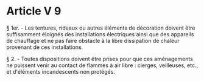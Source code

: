 # Article V 9

§ 1er. - Les tentures, rideaux ou autres éléments de décoration doivent être suffisamment éloignés des installations électriques ainsi que des appareils de chauffage et ne pas faire obstacle à la libre dissipation de chaleur provenant de ces installations.

§ 2. - Toutes dispositions doivent être prises pour que ces aménagements ne puissent venir au contact de flammes à air libre : cierges, veilleuses, etc., et d'éléments incandescents non protégés.
